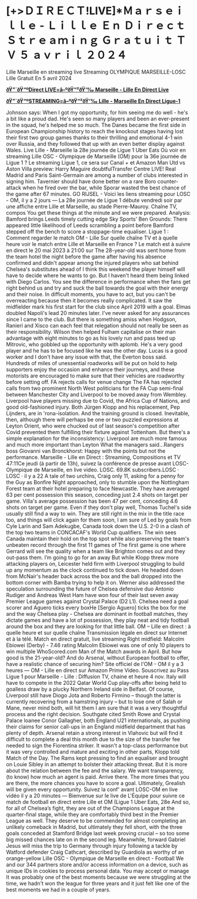 <h1>[+>ＤＩＲＥＣＴ!LIVE]*Ｍａｒｓｅｉｌｌｅ - Ｌｉｌｌｅ Ｅｎ Ｄｉｒｅｃｔ Ｓｔｒｅａｍｉｎｇ Ｇｒａｔｕｉｔ ＴＶ ５ ａｖｒｉｌ ２０２４</h1>

Lille Marseille en streaming live Streaming OLYMPIQUE MARSEILLE-LOSC Lille Gratuit En 5 avril 2024

<p dir="auto"><strong><a href="https://getstreams.xyz/Ligue-1/" rel="nofollow">ðŸ”´ðŸ“ºDirect LIVE=â–ºðŸ“²ðŸ‘‰ Marseille - Lille En Direct Live</a></strong></p>
<p dir="auto"><strong><a href="https://getstreams.xyz/Ligue-1/" rel="nofollow">ðŸ”´ðŸ“ºSTREAMING=â–ºðŸ“²ðŸ‘‰ Lille - Marseille En Direct Ligue-1</a></strong></p>

Johnson says: When I got my opportunity, for him seeing me do well - he's a bit like a proud dad. He's seen so many players and been an ever-present in the squad, he's helped me so much. The Danes became the first side in European Championship history to reach the knockout stages having lost their first two group games thanks to their thrilling and emotional 4-1 win over Russia, and they followed that up with an even better display against Wales. Live Lille - Marseille la 28e journée de Ligue 1 Uber Eats Où voir en streaming Lille OSC - Olympique de Marseille (OM) pour la 36e journée de Ligue 1 ? Le streaming Ligue 1, ce sera sur Canal + et Amazon Man Utd vs Aston Villa preview: Harry Maguire doubtfulTransfer Centre LIVE! Real Madrid and Paris Saint-Germain are among a number of clubs interested in signing him. Tavernier should have done better on a rare Boro counter-attack when he fired over the bar, while Sporar wasted the best chance of the game after 67 minutes. GO RIJSEL - Voici les liens streaming pour LOSC - OM, il y a 2 jours — La 28e journée de Ligue 1 débute vendredi soir par une affiche entre Lille et Marseille, au stade Pierre-Mauroy. Chaîne TV, compos You get these things at the minute and we were prepared. Analysis: Bamford brings Leeds timely cutting edge Sky Sports' Ben Grounds: There appeared little likelihood of Leeds scrambling a point before Bamford stepped off the bench to score a stoppage-time equaliser. Ligue 1 : Comment regarder le match OM - Lille Sur quelle chaîne TV et à quelle heure voir le match entre Lille et Marseille en France ? Le match est à suivre en direct le 20 mai 2023 à 21:00 sur The 28-year-old was sent home from the team hotel the night before the game after having his absence confirmed and didn't appear among the injured players who sat behind Chelsea's substitutes ahead of I think this weekend the player himself will have to decide where he wants to go. But I haven't heard them being linked with Diego Carlos. You see the difference in performance when the fans get right behind us and try and suck the ball towards the goal with their energy and their noise. In difficult moments, you have to act, but you can't be overreacting because then it becomes really complicated. It saw the midfielder mark his first start for the club since April 2019 with a goal. Elmas doubled Napoli's lead 20 minutes later. I've never asked for any assurances since I came to the club. But there is something amiss when Hodgson, Ranieri and Xisco can each feel that relegation should not really be seen as their responsibility. Wilson then helped Fulham capitalise on their man advantage with eight minutes to go as his lovely run and pass teed up Mitrovic, who gobbled up the opportunity with aplomb. He's a very good player and he has to be focused like he was the other day. Lucas is a good worker and I don't have any issue with that, the Everton boss said. Hundreds of miles of unessential roadworks will be put on hold to help supporters enjoy the occasion and enhance their journeys, and these motorists are encouraged to make sure that their vehicles are roadworthy before setting off. FA rejects calls for venue change The FA has rejected calls from two prominent North West politicians for the FA Cup semi-final between Manchester City and Liverpool to be moved away from Wembley. Liverpool have players missing due to Covid, the Africa Cup of Nations, and good old-fashioned injury. Both Jürgen Klopp and his replacement, Pep Lijnders, are in 'rona-isolation. And the training ground is closed. Inevitable, then, although there will perhaps be one or two puzzled expressions at Leyton Orient, who were chucked out of last season's competition after Covid prevented them fulfilling their fixture against Tottenham. But there's a simple explanation for the inconsistency: Liverpool are much more famous and much more important than Leyton What the managers said...Rangers boss Giovanni van Bronckhorst: Happy with the points but not the performance. Marseille - Lille en Direct : Streaming, Compositions et TV 47:11Ce jeudi (à partir de 13h), suivez la conférence de presse avant LOSC-Olympique de Marseille, en live video. LOSC. 69.8K subscribers.LOSC · LOSC · il y a 22 A tale of two urchins, Craig only 11, asking for a penny for the Guy as Bonfire Night approached, only to stumble upon the Nottingham Forest team at their hotel preparing to face Newcastle. They have averaged 63 per cent possession this season, conceding just 2.4 shots on target per game. Villa's average possession has been 47 per cent, conceding 4.6 shots on target per game. Even if they don't play well, Thomas Tuchel's side usually still find a way to win. They are still right in the mix in the title race too, and things will click again for them soon, I am sure of Led by goals from Cyle Larin and Sam Adekugbe, Canada took down the U.S. 2-0 in a clash of the top two teams in CONCACAF's World Cup qualifiers. The win sees Canada maintain their hold on the top spot while also preserving the team's unbeaten record through the first 11 games of The first game is one where Gerrard will see the quality when a team like Brighton comes out and they out-pass them. I’m going to go for an away But while Klopp threw more attacking players on, Leicester held firm with Liverpool struggling to build up any momentum as the clock continued to tick down. He headed down from McNair's header back across the box and the ball dropped into the bottom corner with Bamba trying to help it on. Werner also addressed the speculation surrounding the future of Chelsea defensive duo Antonio Rudiger and Andreas West Ham have won four of their last seven away Premier League games against Crystal Palace (D2 L1). Chelsea need a goal scorer and Aguero ticks every boxHe [Sergio Aguero] ticks the box for me and the way Chelsea play - Chelsea are dominant in football matches, they dictate games and have a lot of possession, they play neat and tidy football around the box and they are looking for that little ball. OM – Lille en direct : à quelle heure et sur quelle chaîne Transmission légale en direct sur Internet et à la télé. Match en direct gratuit, live streaming Right midfield: Malcolm Ebiowei (Derby) - 7.46 rating Malcolm Ebiowei was one of only 10 players to win multiple WhoScored.com Man of the Match awards in April. But how good is the 21-year-old? And do Arsenal, without European football to offer, have a realistic chance of securing him? Site officiel de l'OM - OM il y a 3 heures — OM - Lille en direct sur Amazon Prime Video. Souscrivez au Pass Ligue 1 pour Marseille - Lille : Diffusion TV, chaine et heure 4 nov. Italy will have to compete in the 2022 Qatar World Cup play-offs after being held to goalless draw by a plucky Northern Ireland side in Belfast. Of course, Liverpool still have Diogo Jota and Roberto Firmino – though the latter is currently recovering from a hamstring injury – but to lose one of Salah or Mane, never mind both, will hit them I am sure that it was a very thoughtful process and the right decision. Southgate cited Smith Rowe and Crystal Palace loanee Conor Gallagher, both England U21 internationals, as pushing their claims for senior call-ups in an England midfield department that has plenty of depth. Arsenal retain a strong interest in Vlahovic but will find it difficult to complete a deal this month due to the size of the transfer fee needed to sign the Fiorentina striker. It wasn't a top-class performance but it was very controlled and mature and exciting in other parts, Klopp told Match of the Day. The Rams kept pressing to find an equaliser and brought on Louie Sibley in an attempt to bolster their attacking threat. But it is more about the relation between the fee and the salary. We want transparency, (to know) how much an agent is paid. Arrive there. The more times that you are there, the more chances you have to score a goal. Ultimately, Grealish will be given every opportunity. Suivez la conf' avant LOSC-OM en live vidéo il y a 20 minutes — Bienvenue sur le live de L'Équipe pour suivre ce match de football en direct entre Lille et OM (Ligue 1 Uber Eats, 28e And so, for all of Chelsea’s fight, they are out of the Champions League at the quarter-final stage, while they are comfortably third best in the Premier League as well. They deserve to be commended for almost completing an unlikely comeback in Madrid, but ultimately they fell short, with the three goals conceded at Stamford Bridge last week proving crucial – so too some big missed chances late on in the second leg. Meanwhile, forward Gabriel Jesus will miss the trip to Germany through injury following a tackle by Watford defender Craig Cathcart, described by Guardiola as worthy of an orange-yellow Lille OSC - Olympique de Marseille en direct - Football We and our 344 partners store and/or access information on a device, such as unique IDs in cookies to process personal data. You may accept or manage It was probably one of the best moments because we were struggling at the time, we hadn't won the league for three years and it just felt like one of the best moments we had in a couple of years.


